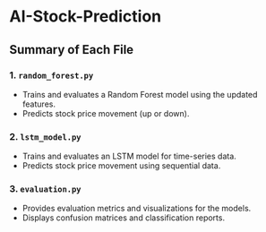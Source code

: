 # AI-Stock-Prediction

## Summary of Each File

### 1. `random_forest.py`
- Trains and evaluates a Random Forest model using the updated features.
- Predicts stock price movement (up or down).

### 2. `lstm_model.py`
- Trains and evaluates an LSTM model for time-series data.
- Predicts stock price movement using sequential data.

### 3. `evaluation.py`
- Provides evaluation metrics and visualizations for the models.
- Displays confusion matrices and classification reports.
